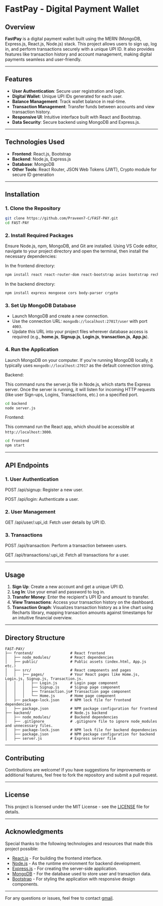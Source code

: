 # FastPay - Digital Payment Wallet

## Overview
**FastPay** is a digital payment wallet built using the MERN (MongoDB, Express.js, React.js, Node.js) stack. This project allows users to sign up, log in, and perform transactions securely with a unique UPI ID. It also provides features like transaction history and account management, making digital payments seamless and user-friendly.

---

## Features
- **User Authentication**: Secure user registration and login.
- **Digital Wallet**: Unique UPI IDs generated for each user.
- **Balance Management**: Track wallet balance in real-time.
- **Transaction Management**: Transfer funds between accounts and view transaction history.
- **Responsive UI**: Intuitive interface built with React and Bootstrap.
- **Data Security**: Secure backend using MongoDB and Express.js.

---

## Technologies Used
- **Frontend**: React.js, Bootstrap
- **Backend**: Node.js, Express.js
- **Database**: MongoDB
- **Other Tools**: React Router, JSON Web Tokens (JWT), Crypto module for secure ID generation

---

## Installation

### 1. Clone the Repository
```bash
git clone https://github.com/Praveen7-C/FAST-PAY.git
cd FAST-PAY
```

### 2. Install Required Packages

Ensure Node.js, npm, MongoDB, and Git are installed. Using VS Code editor, navigate to your project directory and open the terminal, then install the necessary dependencies:

In the frontend directory:
```bash
npm install react react-router-dom react-bootstrap axios bootstrap recharts web-vitals
```

In the backend directory:
```bash
npm install express mongoose cors body-parser crypto  
```

### 3. Set Up MongoDB Database  

- Launch MongoDB and create a new connection.  
- Use the connection URL: `mongodb://localhost:27017/user` with port `4003`.  
- Update this URL into your project files wherever database access is required (e.g., **home.js**, **Signup.js**, **Login.js**, **transaction.js**, **App.js**).

### 4. Run the Application

Launch MongoDB on your computer. If you're running MongoDB locally, it typically uses `mongodb://localhost:27017` as the default connection string.

Backend:

This command runs the server.js file in Node.js, which starts the Express server. Once the server is running, it will listen for incoming HTTP requests (like user Sign-ups, Logins, Transactions, etc.) on a specified port.

```bash
cd backend
node server.js
```

Frontend:

This command run the React app, which should be accessible at `http://localhost:3000`.

```bash
cd frontend
npm start
```
---

## API Endpoints

### 1. User Authentication

POST /api/signup: Register a new user.

POST /api/login: Authenticate a user.

### 2. User Management

GET /api/user/:upi_id: Fetch user details by UPI ID.

### 3. Transactions

POST /api/transaction: Perform a transaction between users.

GET /api/transactions/:upi_id: Fetch all transactions for a user.

---

## Usage

1. **Sign Up**: Create a new account and get a unique UPI ID.
2. **Log In**: Use your email and password to log in.
3. **Transfer Money**: Enter the recipient's UPI ID and amount to transfer.
4. **View Transactions**: Access your transaction history on the dashboard.
5. **Transaction Graph**: Visualizes transaction history as a line chart using Recharts library, mapping transaction amounts against timestamps for an intuitive financial overview.

---

## Directory Structure

```plaintext
FAST-PAY/
├── frontend/                 # React frontend
│   ├── node_modules/         # React dependencies
│   ├── public/               # Public assets (index.html, App.js etc.)
│   ├── src/                  # React components and pages
│   │   ├── pages/            # Your React pages like Home.js, Login.js, Signup.js, Transaction.js.
│   │   │   ├── Login.js      # Login page component
│   │   │   ├── Signup.js     # Signup page component
│   │   │   ├── Transaction.js# Transaction page component
│   │   │   └── Home.js       # Home page component
│   ├── package-lock.json     # NPM lock file for frontend dependencies
│   ├── package.json          # NPM package configuration for frontend
├── backend/                  # Node.js backend
│   ├── node_modules/         # Backend dependencies
│   ├── .gitignore            # .gitignore file to ignore node_modules and unnecessary files.
│   ├── package-lock.json     # NPM lock file for backend dependencies
│   ├── package.json          # NPM package configuration for backend
│   ├── server.js             # Express server file
```

---

## Contributing

Contributions are welcome! If you have suggestions for improvements or additional features, feel free to fork the repository and submit a pull request.

---

## License

This project is licensed under the MIT License - see the [LICENSE](LICENSE) file for details.

---

## Acknowledgments  

Special thanks to the following technologies and resources that made this project possible:  
- [React.js](https://reactjs.org/) - For building the frontend interface.  
- [Node.js](https://nodejs.org/) - As the runtime environment for backend development.  
- [Express.js](https://expressjs.com/) - For creating the server-side application.  
- [MongoDB](https://www.mongodb.com/) - For the database used to store user and transaction data.  
- [Bootstrap](https://getbootstrap.com/) - For styling the application with responsive design components.  

---

For any questions or issues, feel free to contact [gmail](nagaraju736881@gmail.com).
